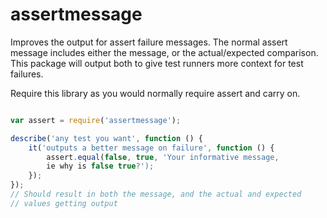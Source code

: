 # assertmessage

Improves the output for assert failure messages.  The normal assert message
includes either the message, or the actual/expected comparison.  This package
 will output both to give test runners more context for test failures.

Require this library as you would normally require assert and carry on.

```js

var assert = require('assertmessage');

describe('any test you want', function () {
    it('outputs a better message on failure', function () {
        assert.equal(false, true, 'Your informative message,
        ie why is false true?');
    });
});
// Should result in both the message, and the actual and expected
// values getting output

```